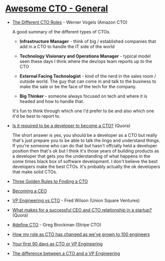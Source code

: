 # [Awesome CTO - General](https://github.com/kuchin/awesome-cto#general)

* [The Different CTO Roles](https://www.allthingsdistributed.com/2007/07/the_different_cto_roles.html) - Werner Vogels (Amazon CTO)

    A good summary of the different types of CTOs. 
    * **Infrastructure Manager** - think of big / established companies that add in a CTO to handle the IT side of the world

    * **Technology Visionary and Operations Manager** - typical model seen these days I think where the dev/ops team reports up to the CTO
    
    * **External Facing Technologist** - kind of the nerd in the sales room / outside world. The guy that can come in and talk to the business to make the sale or be the face of the tech for the company.
    
    * **Big Thinker** - someone always focused on tech and where it is headed and how to handle that. 

    It's fun to think through which one I'd prefer to be and also which one it'd be best to report to. 

* [Is it required to be a developer to become a CTO?](https://www.quora.com/Is-it-required-to-be-a-developer-coder-to-become-a-CTO-Why-cant-an-architect-become-a-CTO) (Quora)

    The short answer is yes, you should be a developer as a CTO but really that's just prepare you to be able to talk the lingo and understand things. If you're someone who can do that but hasn't offcially held a developer position then that's ok but I think it's those years of building products as a developer that gets you the understanding of what happens in the some times black box of software development. I don't believe the best developers make the best CTOs. It's probably actually the ok developers that make solid CTOs. 

* [Three Golden Rules to Finding a CTO](https://www.rudebaguette.com/en/2011/12/three-golden-rules-to-finding-a-cto/)

* [Becoming a CEO](https://web.archive.org/web/20171128214925/https://juokaz.com/blog/becoming-a-cto)

* [VP Engineering vs CTO](https://avc.com/2011/10/vp-engineering-vs-cto/) - Fred Wilson (Union Square Ventures)

* [What makes for a successful CEO and CTO relationship in a startup?](https://www.quora.com/What-makes-for-a-successful-CEO-and-CTO-relationship-in-a-startup) (Quora)

* [#define CTO](https://blog.gregbrockman.com/figuring-out-the-cto-role-at-stripe) - Greg Brockman (Stripe CTO)

* [How my role as CTO has changed as we've grown to 100 engineers](https://engineering.gusto.com/how-my-role-as-cto-has-changed-as-weve-grown-to-100-engineers/)

* [Your first 90 days as CTO or VP Engineering](https://lethain.com/first-ninety-days-cto-vpe/)

* [The difference between a CTO and a VP Engineering](https://www.linkedin.com/pulse/20140615184118-4928723-the-differences-between-a-cto-and-a-vp-engineering/)